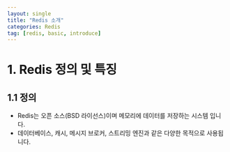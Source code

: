 ```yaml
---
layout: single
title: "Redis 소개"
categories: Redis
tag: [redis, basic, introduce]
---
```

# 1. Redis 정의 및 특징
## 1.1 정의
- Redis는 오픈 소스(BSD 라이선스)이며 메모리에 데이터를 저장하는 시스템 입니다.
- 데이터베이스, 캐시, 메시지 브로커, 스트리밍 엔진과 같은 다양한 목적으로 사용됩니다.
<br><br>
```Plain Text

```